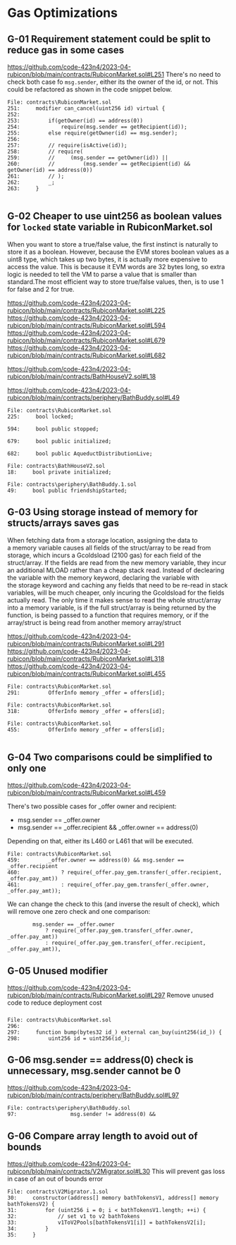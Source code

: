 # Gas Optimizations

## G-01 Requirement statement could be split to reduce gas in some cases
https://github.com/code-423n4/2023-04-rubicon/blob/main/contracts/RubiconMarket.sol#L251
There's no need to check both case fo ``msg.sender``, either its the owner of the id, or not.
This could be refactored as shown in the code snippet below.
```solidity
File: contracts\RubiconMarket.sol
251:     modifier can_cancel(uint256 id) virtual {
252:         
253:         if(getOwner(id) == address(0))  
254:             require(msg.sender == getRecipient(id));
255:         else require(getOwner(id) == msg.sender);
256: 
257:         // require(isActive(id));
258:         // require(
259:         //     (msg.sender == getOwner(id)) ||
260:         //         (msg.sender == getRecipient(id) && getOwner(id) == address(0))
261:         // );
262:         _;
263:     }


```

## G-02 Cheaper to use uint256 as boolean values for `locked` state variable in RubiconMarket.sol
When you want to store a true/false value, the first instinct is naturally to store it as a boolean. However, because the EVM stores boolean values as a uint8 type, which takes up two bytes, it is actually more expensive to access the value. This is because it EVM words are 32 bytes long, so extra logic is needed to tell the VM to parse a value that is smaller than standard.The most efficient way to store true/false values, then, is to use 1 for false and 2 for true.

https://github.com/code-423n4/2023-04-rubicon/blob/main/contracts/RubiconMarket.sol#L225
https://github.com/code-423n4/2023-04-rubicon/blob/main/contracts/RubiconMarket.sol#L594
https://github.com/code-423n4/2023-04-rubicon/blob/main/contracts/RubiconMarket.sol#L679
https://github.com/code-423n4/2023-04-rubicon/blob/main/contracts/RubiconMarket.sol#L682

https://github.com/code-423n4/2023-04-rubicon/blob/main/contracts/BathHouseV2.sol#L18

https://github.com/code-423n4/2023-04-rubicon/blob/main/contracts/periphery/BathBuddy.sol#L49


```solidity
File: contracts\RubiconMarket.sol
225:     bool locked;

594:     bool public stopped;

679:     bool public initialized;

682:     bool public AqueductDistributionLive;

```

```solidity
File: contracts\BathHouseV2.sol
18:     bool private initialized;

```

```solidity
File: contracts\periphery\BathBuddy.1.sol
49:     bool public friendshipStarted;
```


## G-03 Using storage instead of memory for structs/arrays saves gas
When fetching data from a storage location, assigning the data to a memory variable causes all fields of the struct/array to be read from storage, which incurs a Gcoldsload (2100 gas) for each field of the struct/array. If the fields are read from the new memory variable, they incur an additional MLOAD rather than a cheap stack read. Instead of declearing the variable with the memory keyword, declaring the variable with the storage keyword and caching any fields that need to be re-read in stack variables, will be much cheaper, only incuring the Gcoldsload for the fields actually read. The only time it makes sense to read the whole struct/array into a memory variable, is if the full struct/array is being returned by the function, is being passed to a function that requires memory, or if the array/struct is being read from another memory array/struct

https://github.com/code-423n4/2023-04-rubicon/blob/main/contracts/RubiconMarket.sol#L291
https://github.com/code-423n4/2023-04-rubicon/blob/main/contracts/RubiconMarket.sol#L318
https://github.com/code-423n4/2023-04-rubicon/blob/main/contracts/RubiconMarket.sol#L455


```solidity
File: contracts\RubiconMarket.sol
291:         OfferInfo memory _offer = offers[id];

```
```solidity
File: contracts\RubiconMarket.sol
318:         OfferInfo memory _offer = offers[id];

```

```solidity
File: contracts\RubiconMarket.sol
455:         OfferInfo memory _offer = offers[id];


```



## G-04 Two comparisons could be simplified to only one
https://github.com/code-423n4/2023-04-rubicon/blob/main/contracts/RubiconMarket.sol#L459

There's two possible cases for _offer owner and recipient:
- msg.sender == _offer.owner 
- msg.sender == _offer.recipient && _offer.owner == address(0)

Depending on that, either its L460 or L461 that will be executed.

```solidity
File: contracts\RubiconMarket.sol
459:         _offer.owner == address(0) && msg.sender == _offer.recipient
460:             ? require(_offer.pay_gem.transfer(_offer.recipient, _offer.pay_amt))
461:             : require(_offer.pay_gem.transfer(_offer.owner, _offer.pay_amt));

```
We can change the check to this (and inverse the result of check), which will remove one zero check and one comparison:
```solidity
        msg.sender == _offer.owner
            ? require(_offer.pay_gem.transfer(_offer.owner, _offer.pay_amt))
            : require(_offer.pay_gem.transfer(_offer.recipient, _offer.pay_amt)),

```

## G-05 Unused modifier
https://github.com/code-423n4/2023-04-rubicon/blob/main/contracts/RubiconMarket.sol#L297
Remove unused code to reduce deployment cost

##### 
```solidity
File: contracts\RubiconMarket.sol
296: 
297:     function bump(bytes32 id_) external can_buy(uint256(id_)) {
298:         uint256 id = uint256(id_);

```

## G-06 msg.sender == address(0) check is unnecessary, msg.sender cannot be 0
https://github.com/code-423n4/2023-04-rubicon/blob/main/contracts/periphery/BathBuddy.sol#L97

```solidity
File: contracts\periphery\BathBuddy.sol
97:                 msg.sender != address(0) &&

```
## G-06 Compare array length to avoid out of bounds
https://github.com/code-423n4/2023-04-rubicon/blob/main/contracts/V2Migrator.sol#L30
This will prevent gas loss in case of an out of bounds error

```solidity
File: contracts\V2Migrator.1.sol
30:     constructor(address[] memory bathTokensV1, address[] memory bathTokensV2) {
31:         for (uint256 i = 0; i < bathTokensV1.length; ++i) {
32:             // set v1 to v2 bathTokens
33:             v1ToV2Pools[bathTokensV1[i]] = bathTokensV2[i];
34:         }
35:     }

```